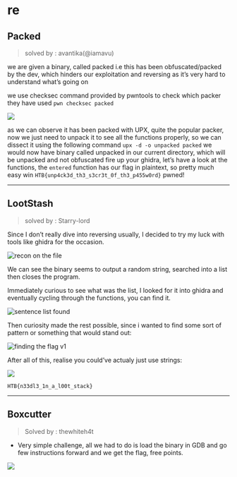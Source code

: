 # re

## Packed
> solved by : avantika(@iamavu)

we are given a binary, called packed i.e this has been obfuscated/packed by the dev, which hinders our exploitation and reversing as it’s very hard to understand what’s going on

we use checksec command provided by pwntools to check which packer they have used
`pwn checksec packed`


![](https://i.imgur.com/v8mMY4p.png)


as we can observe it has been packed with UPX, quite the popular packer, now we just need to unpack it to see all the functions properly, so we can dissect it using the following command
`upx -d -o unpacked packed`
we would now have binary called unpacked in our current directory, which will be unpacked and not obfuscated
fire up your ghidra, let’s have a look at the functions, the `entered` function has our flag in plaintext, so pretty much easy win
`HTB{unp4ck3d_th3_s3cr3t_0f_th3_p455w0rd}`
pwned!

----------

## LootStash
> solved by : Starry-lord

Since I don’t really dive into reversing usually, I decided to try my luck with tools like ghidra for the occasion.

![recon on the file](https://i.imgur.com/3zMCcVZ.png)


We can see the binary seems to output a random string, searched into a list then closes the program.

Immediately curious to see what was the list, I looked for it into ghidra and eventually cycling through the functions, you can find it.


![sentence list found](https://i.imgur.com/w3didgB.png)


Then curiosity made the rest possible, since i wanted to find some sort of pattern or something that would stand out:

![finding the flag v1](https://i.imgur.com/hNrPN1w.png)


After all of this, realise you could’ve actualy just use strings:


![](https://i.imgur.com/FxDZCAC.png)


`HTB{n33dl3_1n_a_l00t_stack}`

---

## Boxcutter
> Solved by : thewhiteh4t


- Very simple challenge, all we had to do is load the binary in GDB and go few instructions forward and we get the flag, free points.


![](https://i.imgur.com/H5uRBqj.png)


